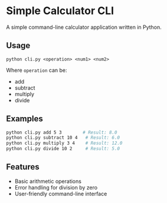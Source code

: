 # Simple Calculator CLI

A simple command-line calculator application written in Python.

## Usage

```
python cli.py <operation> <num1> <num2>
```

Where `operation` can be:
- add
- subtract
- multiply
- divide

## Examples

```bash
python cli.py add 5 3        # Result: 8.0
python cli.py subtract 10 4   # Result: 6.0
python cli.py multiply 3 4    # Result: 12.0
python cli.py divide 10 2     # Result: 5.0
```

## Features

- Basic arithmetic operations
- Error handling for division by zero
- User-friendly command-line interface